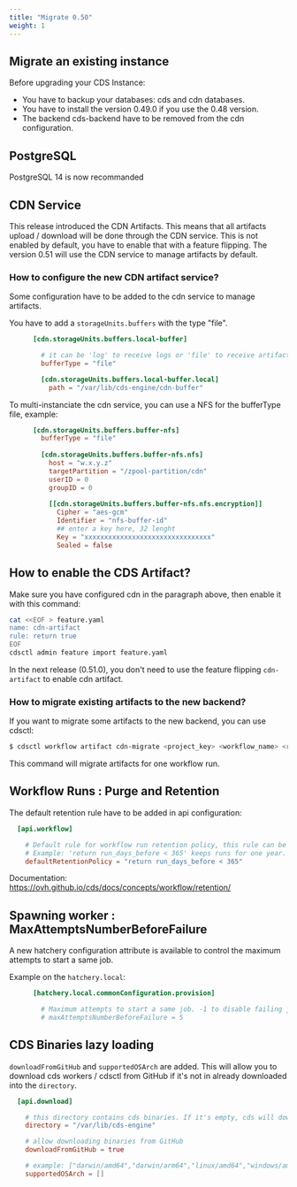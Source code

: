 ```yaml
---
title: "Migrate 0.50"
weight: 1
---
```


## Migrate an existing instance

Before upgrading your CDS Instance:
- You have to backup your databases: cds and cdn databases.
- You have to install the version 0.49.0 if you use the 0.48 version.
- The backend cds-backend have to be removed from the cdn configuration.

## PostgreSQL

PostgreSQL 14 is now recommanded

## CDN Service

This release introduced the CDN Artifacts. This means that all artifacts upload / download will be done through the CDN service.
This is not enabled by default, you have to enable that with a feature flipping. The version 0.51 will use the CDN service to manage artifacts by default.

### How to configure the new CDN artifact service?

Some configuration have to be added to the cdn service to manage artifacts.

You have to add a `storageUnits.buffers` with the type "file".
```toml
      [cdn.storageUnits.buffers.local-buffer]

        # it can be 'log' to receive logs or 'file' to receive artifacts
        bufferType = "file"

        [cdn.storageUnits.buffers.local-buffer.local]
          path = "/var/lib/cds-engine/cdn-buffer"
```

To multi-instanciate the cdn service, you can use a NFS for the bufferType file, example:
    
```toml
      [cdn.storageUnits.buffers.buffer-nfs]
        bufferType = "file"
 
        [cdn.storageUnits.buffers.buffer-nfs.nfs]
          host = "w.x.y.z"
          targetPartition = "/zpool-partition/cdn"
          userID = 0
          groupID = 0
 
          [[cdn.storageUnits.buffers.buffer-nfs.nfs.encryption]]
            Cipher = "aes-gcm"
            Identifier = "nfs-buffer-id"
            ## enter a key here, 32 lenght
            Key = "xxxxxxxxxxxxxxxxxxxxxxxxxxxxxxxx"
            Sealed = false   
```

## How to enable the CDS Artifact?

Make sure you have configured cdn in the paragraph above, then enable it with this command:

```sh
cat <<EOF > feature.yaml
name: cdn-artifact
rule: return true
EOF
cdsctl admin feature import feature.yaml
```

In the next release (0.51.0), you don't need to use the feature flipping `cdn-artifact` to enable cdn artifact.

### How to migrate existing artifacts to the new backend?

If you want to migrate some artifacts to the new backend, you can use cdsctl:
```sh
$ cdsctl workflow artifact cdn-migrate <project_key> <workflow_name> <run_number>
```
This command will migrate artifacts for one workflow run.

## Workflow Runs : Purge and Retention

The default retention rule have to be added in api configuration:

```toml
  [api.workflow]

    # Default rule for workflow run retention policy, this rule can be overridden on each workflow.
    # Example: 'return run_days_before < 365' keeps runs for one year.
    defaultRetentionPolicy = "return run_days_before < 365"
```
Documentation: https://ovh.github.io/cds/docs/concepts/workflow/retention/

## Spawning worker : MaxAttemptsNumberBeforeFailure

A new hatchery configuration attribute is available to control the maximum attempts to start a same job.

Example on the `hatchery.local`:

```toml
      [hatchery.local.commonConfiguration.provision]

        # Maximum attempts to start a same job. -1 to disable failing jobs when to many attempts
        # maxAttemptsNumberBeforeFailure = 5
```

## CDS Binaries lazy loading

`downloadFromGitHub` and `supportedOSArch` are added. This will allow you to download cds workers / cdsctl from GitHub if it's not in already downloaded into the `directory`.

```toml
  [api.download]

    # this directory contains cds binaries. If it's empty, cds will download binaries from GitHub (property downloadFromGitHub) or from an artifactory instance (property artifactory) to it
    directory = "/var/lib/cds-engine"

    # allow downloading binaries from GitHub
    downloadFromGitHub = true

    # example: ["darwin/amd64","darwin/arm64","linux/amd64","windows/amd64"]. If empty, all os / arch are supported: windows,darwin,linux,freebsd,openbsd and amd64,arm,386,arm64,ppc64le
    supportedOSArch = []
```

